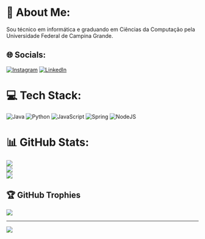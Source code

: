 
# 💫 About Me:
Sou técnico em informática e graduando em Ciências da Computação pela Universidade Federal de Campina Grande.<br>


## 🌐 Socials:
[![Instagram](https://img.shields.io/badge/Instagram-%23E4405F.svg?logo=Instagram&logoColor=white)](https://instagram.com/instagrem.com/gabriel_alvesan) [![LinkedIn](https://img.shields.io/badge/LinkedIn-%230077B5.svg?logo=linkedin&logoColor=white)](https://linkedin.com/in/https://www.linkedin.com/in/gabriel-alves-b69836181/) 

# 💻 Tech Stack:
![Java](https://img.shields.io/badge/java-%23ED8B00.svg?style=for-the-badge&logo=java&logoColor=white) ![Python](https://img.shields.io/badge/python-3670A0?style=for-the-badge&logo=python&logoColor=ffdd54) ![JavaScript](https://img.shields.io/badge/javascript-%23323330.svg?style=for-the-badge&logo=javascript&logoColor=%23F7DF1E) ![Spring](https://img.shields.io/badge/spring-%236DB33F.svg?style=for-the-badge&logo=spring&logoColor=white) ![NodeJS](https://img.shields.io/badge/node.js-6DA55F?style=for-the-badge&logo=node.js&logoColor=white)
# 📊 GitHub Stats:
![](https://github-readme-stats.vercel.app/api?username=kpzinnm&theme=monokai&hide_border=false&include_all_commits=false&count_private=false)<br/>
![](https://github-readme-streak-stats.herokuapp.com/?user=kpzinnm&theme=monokai&hide_border=false)<br/>
![](https://github-readme-stats.vercel.app/api/top-langs/?username=kpzinnm&theme=monokai&hide_border=false&include_all_commits=false&count_private=false&layout=compact)

## 🏆 GitHub Trophies
![](https://github-profile-trophy.vercel.app/?username=kpzinnm&theme=dracula&no-frame=false&no-bg=true&margin-w=4)

---
[![](https://visitcount.itsvg.in/api?id=kpzinnm&icon=0&color=0)](https://visitcount.itsvg.in)

<!-- Proudly created with GPRM ( https://gprm.itsvg.in ) -->
